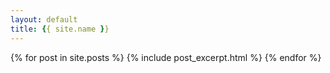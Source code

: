 ```yaml
---
layout: default
title: {{ site.name }}
---
```


{% for post in site.posts %}
  {% include post_excerpt.html %}
{% endfor %}